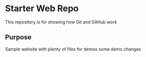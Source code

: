 # Starter Web Repo

This repository is for showing how Git and GitHub work

## Purpose

Sample website with plenty of files for demos
some demo changes